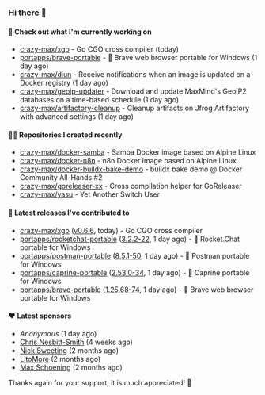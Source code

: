 ### Hi there 👋

#### 👷 Check out what I'm currently working on

- [crazy-max/xgo](https://github.com/crazy-max/xgo) - Go CGO cross compiler (today)
- [portapps/brave-portable](https://github.com/portapps/brave-portable) - 🚀 Brave web browser portable for Windows (1 day ago)
- [crazy-max/diun](https://github.com/crazy-max/diun) - Receive notifications when an image is updated on a Docker registry (1 day ago)
- [crazy-max/geoip-updater](https://github.com/crazy-max/geoip-updater) - Download and update MaxMind&#39;s GeoIP2 databases on a time-based schedule (1 day ago)
- [crazy-max/artifactory-cleanup](https://github.com/crazy-max/artifactory-cleanup) - Cleanup artifacts on Jfrog Artifactory with advanced settings (1 day ago)

#### 👨‍💻 Repositories I created recently

- [crazy-max/docker-samba](https://github.com/crazy-max/docker-samba) - Samba Docker image based on Alpine Linux
- [crazy-max/docker-n8n](https://github.com/crazy-max/docker-n8n) - n8n Docker image based on Alpine Linux
- [crazy-max/docker-buildx-bake-demo](https://github.com/crazy-max/docker-buildx-bake-demo) - buildx bake demo @ Docker Community All-Hands #2
- [crazy-max/goreleaser-xx](https://github.com/crazy-max/goreleaser-xx) - Cross compilation helper for GoReleaser
- [crazy-max/yasu](https://github.com/crazy-max/yasu) - Yet Another Switch User

#### 🚀 Latest releases I've contributed to

- [crazy-max/xgo](https://github.com/crazy-max/xgo) ([v0.6.6](https://github.com/crazy-max/xgo/releases/tag/v0.6.6), today) - Go CGO cross compiler
- [portapps/rocketchat-portable](https://github.com/portapps/rocketchat-portable) ([3.2.2-22](https://github.com/portapps/rocketchat-portable/releases/tag/3.2.2-22), 1 day ago) - 🚀 Rocket.Chat portable for Windows 
- [portapps/postman-portable](https://github.com/portapps/postman-portable) ([8.5.1-50](https://github.com/portapps/postman-portable/releases/tag/8.5.1-50), 1 day ago) - 🚀 Postman portable for Windows
- [portapps/caprine-portable](https://github.com/portapps/caprine-portable) ([2.53.0-34](https://github.com/portapps/caprine-portable/releases/tag/2.53.0-34), 1 day ago) - 🚀 Caprine portable for Windows
- [portapps/brave-portable](https://github.com/portapps/brave-portable) ([1.25.68-74](https://github.com/portapps/brave-portable/releases/tag/1.25.68-74), 1 day ago) - 🚀 Brave web browser portable for Windows

#### ❤️ Latest sponsors
- _Anonymous_ (1 day ago)
- [Chris Nesbitt-Smith](https://github.com/chrisns) (4 weeks ago)
- [Nick Sweeting](https://github.com/pirate) (2 months ago)
- [LitoMore](https://github.com/LitoMore) (2 months ago)
- [Max Schoening](https://github.com/max) (2 months ago)

Thanks again for your support, it is much appreciated! 🙏
